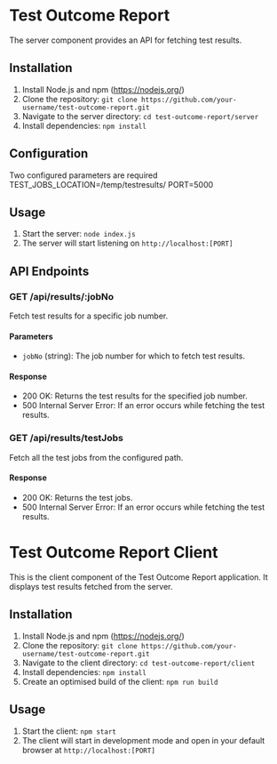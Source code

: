 # Test Outcome Report 

The server component provides an API for fetching test results.

## Installation

1. Install Node.js and npm (https://nodejs.org/)
2. Clone the repository: `git clone https://github.com/your-username/test-outcome-report.git`
3. Navigate to the server directory: `cd test-outcome-report/server`
4. Install dependencies: `npm install`

## Configuration
Two configured parameters are required
TEST_JOBS_LOCATION=/temp/testresults/
PORT=5000

## Usage

1. Start the server: `node index.js`
2. The server will start listening on `http://localhost:[PORT]`

## API Endpoints

### GET /api/results/:jobNo

Fetch test results for a specific job number.

#### Parameters

- `jobNo` (string): The job number for which to fetch test results.

#### Response

- 200 OK: Returns the test results for the specified job number.
- 500 Internal Server Error: If an error occurs while fetching the test results.

### GET /api/results/testJobs

Fetch all the test jobs from the configured path.



#### Response

- 200 OK: Returns the test jobs.
- 500 Internal Server Error: If an error occurs while fetching the test results.



# Test Outcome Report Client

This is the client component of the Test Outcome Report application. It displays test results fetched from the server.

## Installation

1. Install Node.js and npm (https://nodejs.org/)
2. Clone the repository: `git clone https://github.com/your-username/test-outcome-report.git`
3. Navigate to the client directory: `cd test-outcome-report/client`
4. Install dependencies: `npm install`
5. Create an optimised build of the client: `npm run build` 

## Usage

1. Start the client: `npm start`
2. The client will start in development mode and open in your default browser at `http://localhost:[PORT]`


